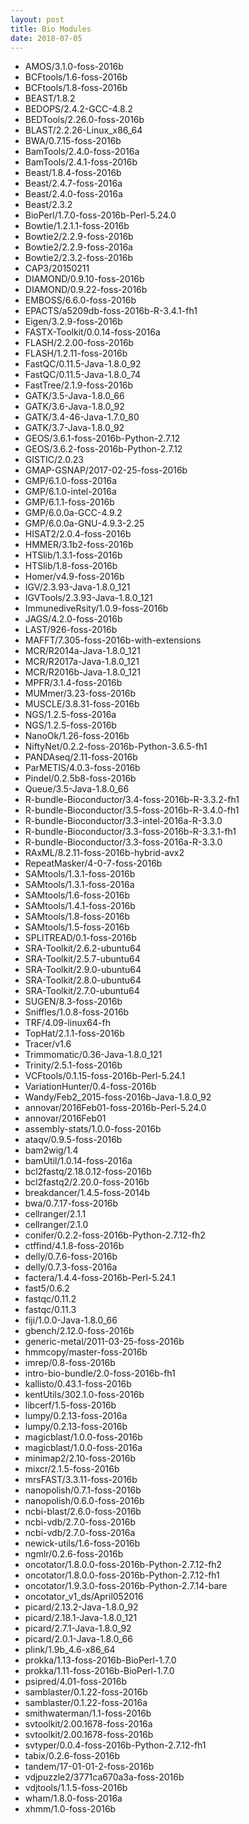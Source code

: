 ```yaml
---
layout: post
title: Bio Modules
date: 2018-07-05
---
```


 - AMOS/3.1.0-foss-2016b
 - BCFtools/1.6-foss-2016b
 - BCFtools/1.8-foss-2016b
 - BEAST/1.8.2
 - BEDOPS/2.4.2-GCC-4.8.2
 - BEDTools/2.26.0-foss-2016b
 - BLAST/2.2.26-Linux_x86_64
 - BWA/0.7.15-foss-2016b
 - BamTools/2.4.0-foss-2016a
 - BamTools/2.4.1-foss-2016b
 - Beast/1.8.4-foss-2016b
 - Beast/2.4.7-foss-2016a
 - Beast/2.4.0-foss-2016a
 - Beast/2.3.2
 - BioPerl/1.7.0-foss-2016b-Perl-5.24.0
 - Bowtie/1.2.1.1-foss-2016b
 - Bowtie2/2.2.9-foss-2016b
 - Bowtie2/2.2.9-foss-2016a
 - Bowtie2/2.3.2-foss-2016b
 - CAP3/20150211
 - DIAMOND/0.9.10-foss-2016b
 - DIAMOND/0.9.22-foss-2016b
 - EMBOSS/6.6.0-foss-2016b
 - EPACTS/a5209db-foss-2016b-R-3.4.1-fh1
 - Eigen/3.2.9-foss-2016b
 - FASTX-Toolkit/0.0.14-foss-2016a
 - FLASH/2.2.00-foss-2016b
 - FLASH/1.2.11-foss-2016b
 - FastQC/0.11.5-Java-1.8.0_92
 - FastQC/0.11.5-Java-1.8.0_74
 - FastTree/2.1.9-foss-2016b
 - GATK/3.5-Java-1.8.0_66
 - GATK/3.6-Java-1.8.0_92
 - GATK/3.4-46-Java-1.7.0_80
 - GATK/3.7-Java-1.8.0_92
 - GEOS/3.6.1-foss-2016b-Python-2.7.12
 - GEOS/3.6.2-foss-2016b-Python-2.7.12
 - GISTIC/2.0.23
 - GMAP-GSNAP/2017-02-25-foss-2016b
 - GMP/6.1.0-foss-2016a
 - GMP/6.1.0-intel-2016a
 - GMP/6.1.1-foss-2016b
 - GMP/6.0.0a-GCC-4.9.2
 - GMP/6.0.0a-GNU-4.9.3-2.25
 - HISAT2/2.0.4-foss-2016b
 - HMMER/3.1b2-foss-2016b
 - HTSlib/1.3.1-foss-2016b
 - HTSlib/1.8-foss-2016b
 - Homer/v4.9-foss-2016b
 - IGV/2.3.93-Java-1.8.0_121
 - IGVTools/2.3.93-Java-1.8.0_121
 - ImmunediveRsity/1.0.9-foss-2016b
 - JAGS/4.2.0-foss-2016b
 - LAST/926-foss-2016b
 - MAFFT/7.305-foss-2016b-with-extensions
 - MCR/R2014a-Java-1.8.0_121
 - MCR/R2017a-Java-1.8.0_121
 - MCR/R2016b-Java-1.8.0_121
 - MPFR/3.1.4-foss-2016b
 - MUMmer/3.23-foss-2016b
 - MUSCLE/3.8.31-foss-2016b
 - NGS/1.2.5-foss-2016a
 - NGS/1.2.5-foss-2016b
 - NanoOk/1.26-foss-2016b
 - NiftyNet/0.2.2-foss-2016b-Python-3.6.5-fh1
 - PANDAseq/2.11-foss-2016b
 - ParMETIS/4.0.3-foss-2016b
 - Pindel/0.2.5b8-foss-2016b
 - Queue/3.5-Java-1.8.0_66
 - R-bundle-Bioconductor/3.4-foss-2016b-R-3.3.2-fh1
 - R-bundle-Bioconductor/3.5-foss-2016b-R-3.4.0-fh1
 - R-bundle-Bioconductor/3.3-intel-2016a-R-3.3.0
 - R-bundle-Bioconductor/3.3-foss-2016b-R-3.3.1-fh1
 - R-bundle-Bioconductor/3.3-foss-2016a-R-3.3.0
 - RAxML/8.2.11-foss-2016b-hybrid-avx2
 - RepeatMasker/4-0-7-foss-2016b
 - SAMtools/1.3.1-foss-2016b
 - SAMtools/1.3.1-foss-2016a
 - SAMtools/1.6-foss-2016b
 - SAMtools/1.4.1-foss-2016b
 - SAMtools/1.8-foss-2016b
 - SAMtools/1.5-foss-2016b
 - SPLITREAD/0.1-foss-2016b
 - SRA-Toolkit/2.6.2-ubuntu64
 - SRA-Toolkit/2.5.7-ubuntu64
 - SRA-Toolkit/2.9.0-ubuntu64
 - SRA-Toolkit/2.8.0-ubuntu64
 - SRA-Toolkit/2.7.0-ubuntu64
 - SUGEN/8.3-foss-2016b
 - Sniffles/1.0.8-foss-2016b
 - TRF/4.09-linux64-fh
 - TopHat/2.1.1-foss-2016b
 - Tracer/v1.6
 - Trimmomatic/0.36-Java-1.8.0_121
 - Trinity/2.5.1-foss-2016b
 - VCFtools/0.1.15-foss-2016b-Perl-5.24.1
 - VariationHunter/0.4-foss-2016b
 - Wandy/Feb2_2015-foss-2016b-Java-1.8.0_92
 - annovar/2016Feb01-foss-2016b-Perl-5.24.0
 - annovar/2016Feb01
 - assembly-stats/1.0.0-foss-2016b
 - ataqv/0.9.5-foss-2016b
 - bam2wig/1.4
 - bamUtil/1.0.14-foss-2016a
 - bcl2fastq/2.18.0.12-foss-2016b
 - bcl2fastq2/2.20.0-foss-2016b
 - breakdancer/1.4.5-foss-2014b
 - bwa/0.7.17-foss-2016b
 - cellranger/2.1.1
 - cellranger/2.1.0
 - conifer/0.2.2-foss-2016b-Python-2.7.12-fh2
 - ctffind/4.1.8-foss-2016b
 - delly/0.7.6-foss-2016b
 - delly/0.7.3-foss-2016a
 - factera/1.4.4-foss-2016b-Perl-5.24.1
 - fast5/0.6.2
 - fastqc/0.11.2
 - fastqc/0.11.3
 - fiji/1.0.0-Java-1.8.0_66
 - gbench/2.12.0-foss-2016b
 - generic-metal/2011-03-25-foss-2016b
 - hmmcopy/master-foss-2016b
 - imrep/0.8-foss-2016b
 - intro-bio-bundle/2.0-foss-2016b-fh1
 - kallisto/0.43.1-foss-2016b
 - kentUtils/302.1.0-foss-2016b
 - libcerf/1.5-foss-2016b
 - lumpy/0.2.13-foss-2016a
 - lumpy/0.2.13-foss-2016b
 - magicblast/1.0.0-foss-2016b
 - magicblast/1.0.0-foss-2016a
 - minimap2/2.10-foss-2016b
 - mixcr/2.1.5-foss-2016b
 - mrsFAST/3.3.11-foss-2016b
 - nanopolish/0.7.1-foss-2016b
 - nanopolish/0.6.0-foss-2016b
 - ncbi-blast/2.6.0-foss-2016b
 - ncbi-vdb/2.7.0-foss-2016b
 - ncbi-vdb/2.7.0-foss-2016a
 - newick-utils/1.6-foss-2016b
 - ngmlr/0.2.6-foss-2016b
 - oncotator/1.8.0.0-foss-2016b-Python-2.7.12-fh2
 - oncotator/1.8.0.0-foss-2016b-Python-2.7.12-fh1
 - oncotator/1.9.3.0-foss-2016b-Python-2.7.14-bare
 - oncotator_v1_ds/April052016
 - picard/2.13.2-Java-1.8.0_92
 - picard/2.18.1-Java-1.8.0_121
 - picard/2.7.1-Java-1.8.0_92
 - picard/2.0.1-Java-1.8.0_66
 - plink/1.9b_4.6-x86_64
 - prokka/1.13-foss-2016b-BioPerl-1.7.0
 - prokka/1.11-foss-2016b-BioPerl-1.7.0
 - psipred/4.01-foss-2016b
 - samblaster/0.1.22-foss-2016b
 - samblaster/0.1.22-foss-2016a
 - smithwaterman/1.1-foss-2016b
 - svtoolkit/2.00.1678-foss-2016a
 - svtoolkit/2.00.1678-foss-2016b
 - svtyper/0.0.4-foss-2016b-Python-2.7.12-fh1
 - tabix/0.2.6-foss-2016b
 - tandem/17-01-01-2-foss-2016b
 - vdjpuzzle2/3771ca670a3a-foss-2016b
 - vdjtools/1.1.5-foss-2016b
 - wham/1.8.0-foss-2016a
 - xhmm/1.0-foss-2016b
